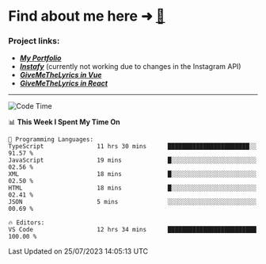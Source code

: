 # Find about me here ➜ [🧑](https://pauabella.dev)

### Project links:
- ***[My Portfolio](https://pauabella.dev)***
- ***[Instafy](https://instafy.me)*** (currently not working due to changes in the Instagram API)
- ***[GiveMeTheLyrics in Vue](https://lyrics.pauabella.dev)***
- ***[GiveMeTheLyrics in React](https://pauabella.dev/GiveMeTheLyrics)***

---
<!--START_SECTION:waka-->
![Code Time](http://img.shields.io/badge/Code%20Time-2%2C325%20hrs%2043%20mins-blue)

📊 **This Week I Spent My Time On** 

```text
💬 Programming Languages: 
TypeScript               11 hrs 30 mins      ███████████████████████░░   91.57 % 
JavaScript               19 mins             █░░░░░░░░░░░░░░░░░░░░░░░░   02.56 % 
XML                      18 mins             █░░░░░░░░░░░░░░░░░░░░░░░░   02.50 % 
HTML                     18 mins             █░░░░░░░░░░░░░░░░░░░░░░░░   02.41 % 
JSON                     5 mins              ░░░░░░░░░░░░░░░░░░░░░░░░░   00.69 % 

🔥 Editors: 
VS Code                  12 hrs 34 mins      █████████████████████████   100.00 % 
```


 Last Updated on 25/07/2023 14:05:13 UTC
<!--END_SECTION:waka-->
